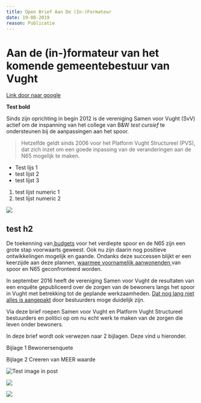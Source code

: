 ```yaml
---
title: Open Brief Aan De (In-)Formateur
date: 19-08-2019
reason: Publicatie
---
```



# Aan de (in-)formateur van het komende gemeentebestuur van Vught

[Link door naar google](https://www.google.com/)

**Test bold**

Sinds zijn oprichting in begin 2012 is de vereniging Samen voor Vught (SvV) actief om de inspanning van het college van B&W _test cursief_ te ondersteunen bij de aanpassingen aan het spoor.

> Hetzelfde geldt sinds 2006 voor het Platform Vught Structureel (PVS), dat zich inzet om een goede inpassing van de veranderingen aan de N65 mogelijk te maken.

* Test lijs 1
* test lijst 2 
* test lijst 3

1. test lijst numeric 1
2. test lijst numeric 2

![](/uploads/placeholder-windows-logo.svg)

## test h2

De toekenning van[ budgets](google.nl) voor het verdiepte spoor en de N65 zijn een grote stap voorwaarts geweest. Ook nu zijn daarin nog positieve ontwikkelingen mogelijk en gaande. Ondanks deze successen blijkt er een keerzijde aan deze plannen, [waarmee voornamelijk aanwonenden ](google.nl)van spoor en N65 geconfronteerd worden.

In september 2016 heeft de vereniging Samen voor Vught de resultaten van een enquête gepubliceerd over de zorgen van de bewoners langs het spoor in Vught met betrekking tot de geplande werkzaamheden. [Dat nog lang niet alles is aangepakt](google.nl) door bestuurders moge duidelijk zijn. 

Via deze brief roepen Samen voor Vught en Platform Vught Structureel bestuurders en politici op om nu echt werk te maken van de zorgen die leven onder bewoners.    

In deze brief wordt ook verwezen naar 2 bijlagen. Deze vind u hieronder.

Bijlage 1 Bewonersenquete

Bijlage 2 Creeren van MEER waarde

![](/uploads/photo-placeholder-1.jpg "Test image in post")

![](/uploads/photo-placeholder-2.jpg)

![](/uploads/photo1.jpg)
